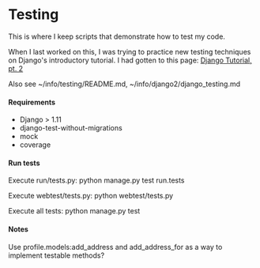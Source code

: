 # Testing

This is where I keep scripts that demonstrate how to test my code.

When I last worked on this, I was trying to practice new testing techniques on Django's introductory
tutorial.  I had gotten to this page: [Django Tutorial, pt. 2](https://docs.djangoproject.com/en/1.11/intro/tutorial02/)

Also see ~/info/testing/README.md,  ~/info/django2/django_testing.md


#### Requirements

- Django > 1.11
- django-test-without-migrations
- mock
- coverage

#### Run tests

Execute run/tests.py: 
python manage.py test run.tests

Execute webtest/tests.py: 
python webtest/tests.py

Execute all tests: 
python manage.py test

#### Notes

Use profile.models:add_address and add_address_for as a way to implement
testable methods?

